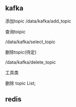
##  kafka

添加topic
/data/kafka/add_topic


查询toipic

/data/kafka/select_topic

删除topic(待定)

/data/kafka/delete_topic

工具类

删除 topic List;


## redis